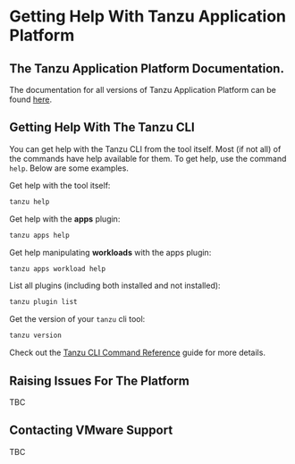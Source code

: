 # Getting Help With Tanzu Application Platform

## The Tanzu Application Platform Documentation.

The documentation for all versions of Tanzu Application Platform can be found [here](https://docs.vmware.com/en/VMware-Tanzu-Application-Platform/index.html).

## Getting Help With The Tanzu CLI

You can get help with the Tanzu CLI from the tool itself. Most (if not all) of the commands have help available for them. To get help, use the command `help`. Below are some examples.

Get help with the tool itself:

```bash
tanzu help
```

Get help with the **apps** plugin:

```bash
tanzu apps help
```

Get help manipulating **workloads** with the apps plugin:

```bash
tanzu apps workload help
```

List all plugins (including both installed and not installed):

```bash
tanzu plugin list
```

Get the version of your `tanzu` cli tool:

```bash
tanzu version
```

Check out the [Tanzu CLI Command Reference](https://docs.vmware.com/en/VMware-Tanzu/services/vmware-tanzu-cli-ref/GUID-index.html) guide for more details.



## Raising Issues For The Platform

TBC

## Contacting VMware Support

TBC